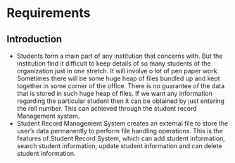 # Requirements

## Introduction
* Students form a main part of any institution that concerns with. But the institution find it difficult to keep details of so many students of the organization just in one stretch. It will involve o lot of pen paper work. Sometimes there will be some huge heap of files bundled up and kept together in some corner of the office. There is no guarantee of the data that is stored in such huge heap of files. If we want any information regarding the particular student then it can be obtained by just entering the roll number. This can achieved through the student record Management system.
* Student Record Management System creates an external file to store the user’s data permanently to perform file handling operations. This is the features of Student Record System, which can add student information, search student information, update student information and can delete student information.



